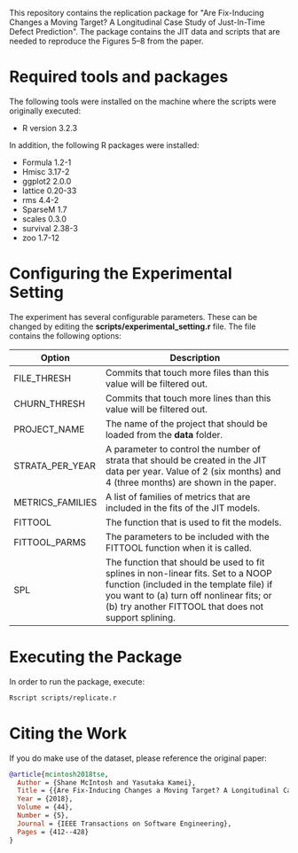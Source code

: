 This repository contains the replication package for "Are Fix-Inducing Changes a Moving Target? A Longitudinal Case Study of Just-In-Time Defect Prediction". The package contains the JIT data and scripts that are needed to reproduce the Figures 5–8 from the paper.

# Required tools and packages

The following tools were installed on the machine where the scripts were originally executed:

  * R version 3.2.3

In addition, the following R packages were installed:

  * Formula 1.2-1
  * Hmisc 3.17-2
  * ggplot2 2.0.0
  * lattice 0.20-33
  * rms 4.4-2
  * SparseM 1.7
  * scales 0.3.0
  * survival 2.38-3
  * zoo 1.7-12

# Configuring the Experimental Setting

The experiment has several configurable parameters. These can be changed by editing the **scripts/experimental_setting.r** file. The file contains the following options:

Option | Description
------------ | -------------
FILE_THRESH  | Commits that touch more files than this value will be filtered out.
CHURN_THRESH | Commits that touch more lines than this value will be filtered out.
PROJECT_NAME | The name of the project that should be loaded from the **data** folder.
STRATA_PER_YEAR | A parameter to control the number of strata that should be created in the JIT data per year. Value of 2 (six months) and 4 (three months) are shown in the paper.
METRICS_FAMILIES | A list of families of metrics that are included in the fits of the JIT models.
FITTOOL | The function that is used to fit the models.
FITTOOL_PARMS | The parameters to be included with the FITTOOL function when it is called.
SPL | The function that should be used to fit splines in non-linear fits. Set to a NOOP function (included in the template file) if you want to (a) turn off nonlinear fits; or (b) try another FITTOOL that does not support splining.

# Executing the Package

In order to run the package, execute:

```bash
Rscript scripts/replicate.r
```

# Citing the Work

If you do make use of the dataset, please reference the original paper:

```bibtex
@article{mcintosh2018tse,
  Author = {Shane McIntosh and Yasutaka Kamei},
  Title = {{Are Fix-Inducing Changes a Moving Target? A Longitudinal Case Study of Just-In-Time Defect Prediction}},
  Year = {2018},
  Volume = {44},
  Number = {5},
  Journal = {IEEE Transactions on Software Engineering},
  Pages = {412--428}
}
```

